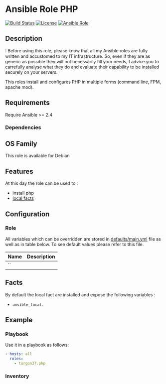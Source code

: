 Ansible Role PHP
========

[![Build Status](https://travis-ci.org/Turgon37/ansible-php.svg?branch=master)](https://travis-ci.org/Turgon37/ansible-php)
[![License](https://img.shields.io/badge/license-MIT%20License-brightgreen.svg)](https://opensource.org/licenses/MIT)
[![Ansible Role](https://img.shields.io/badge/ansible%20role-Turgon37.php-blue.svg)](https://galaxy.ansible.com/Turgon37/php/)

## Description

:grey_exclamation: Before using this role, please know that all my Ansible roles are fully written and accustomed to my IT infrastructure. So, even if they are as generic as possible they will not necessarily fill your needs, I advice you to carrefully analyse what they do and evaluate their capability to be installed securely on your servers.

This roles install and configures PHP in multiple forms (command line, FPM, apache mod).

## Requirements

Require Ansible >= 2.4

### Dependencies

## OS Family

This role is available for Debian

## Features

At this day the role can be used to :

  * install php
  * [local facts](#facts)

## Configuration

### Role

All variables which can be overridden are stored in [defaults/main.yml](defaults/main.yml) file as well as in table below. To see default values please refer to this file.

| Name | Description  |
| ---- | ------------ |
| ``   |              |

## Facts

By default the local fact are installed and expose the following variables :

* ```ansible_local.```


## Example

### Playbook

Use it in a playbook as follows:

```yaml
- hosts: all
  roles:
    - turgon37.php
```

### Inventory